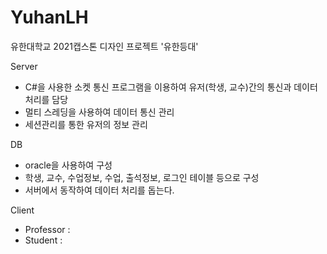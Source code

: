 # YuhanLH

유한대학교 2021캡스톤 디자인 프로젝트 '유한등대'

Server
- C#을 사용한 소켓 통신 프로그램을 이용하여 유저(학생, 교수)간의 통신과 데이터 처리를 담당
- 멀티 스레딩을 사용하여 데이터 통신 관리
- 세션관리를 통한 유저의 정보 관리


DB
- oracle을 사용하여 구성
- 학생, 교수, 수업정보, 수업, 출석정보, 로그인 테이블 등으로 구성
- 서버에서 동작하여 데이터 처리를 돕는다.


Client
- Professor : 
- Student   :
